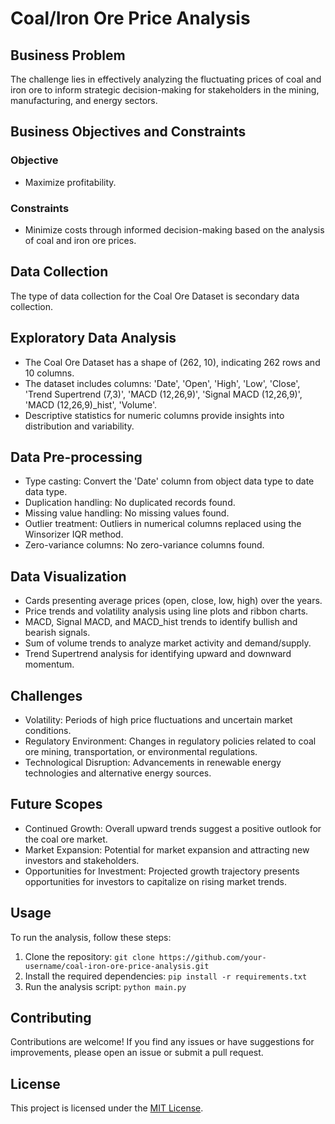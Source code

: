 # Coal/Iron Ore Price Analysis

## Business Problem
The challenge lies in effectively analyzing the fluctuating prices of coal and iron ore to inform strategic decision-making for stakeholders in the mining, manufacturing, and energy sectors.

## Business Objectives and Constraints
### Objective
- Maximize profitability.

### Constraints
- Minimize costs through informed decision-making based on the analysis of coal and iron ore prices.


## Data Collection
The type of data collection for the Coal Ore Dataset is secondary data collection.

## Exploratory Data Analysis
- The Coal Ore Dataset has a shape of (262, 10), indicating 262 rows and 10 columns.
- The dataset includes columns: 'Date', 'Open', 'High', 'Low', 'Close', 'Trend Supertrend (7,3)', 'MACD (12,26,9)', 'Signal MACD (12,26,9)', 'MACD (12,26,9)_hist', 'Volume'.
- Descriptive statistics for numeric columns provide insights into distribution and variability.

## Data Pre-processing
- Type casting: Convert the 'Date' column from object data type to date data type.
- Duplication handling: No duplicated records found.
- Missing value handling: No missing values found.
- Outlier treatment: Outliers in numerical columns replaced using the Winsorizer IQR method.
- Zero-variance columns: No zero-variance columns found.

## Data Visualization
- Cards presenting average prices (open, close, low, high) over the years.
- Price trends and volatility analysis using line plots and ribbon charts.
- MACD, Signal MACD, and MACD_hist trends to identify bullish and bearish signals.
- Sum of volume trends to analyze market activity and demand/supply.
- Trend Supertrend analysis for identifying upward and downward momentum.

## Challenges
- Volatility: Periods of high price fluctuations and uncertain market conditions.
- Regulatory Environment: Changes in regulatory policies related to coal ore mining, transportation, or environmental regulations.
- Technological Disruption: Advancements in renewable energy technologies and alternative energy sources.

## Future Scopes
- Continued Growth: Overall upward trends suggest a positive outlook for the coal ore market.
- Market Expansion: Potential for market expansion and attracting new investors and stakeholders.
- Opportunities for Investment: Projected growth trajectory presents opportunities for investors to capitalize on rising market trends.

## Usage
To run the analysis, follow these steps:

1. Clone the repository: `git clone https://github.com/your-username/coal-iron-ore-price-analysis.git`
2. Install the required dependencies: `pip install -r requirements.txt`
3. Run the analysis script: `python main.py`

## Contributing
Contributions are welcome! If you find any issues or have suggestions for improvements, please open an issue or submit a pull request.

## License
This project is licensed under the [MIT License](LICENSE).
